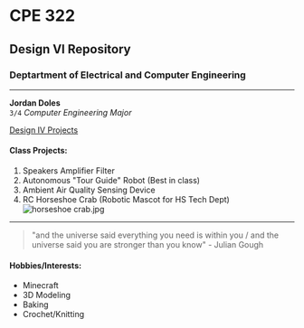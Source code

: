 # CPE 322 
## Design VI Repository
### Deptartment of Electrical and Computer Engineering
---
**Jordan Doles**  
`3/4` *Computer Engineering Major*

[Design IV Projects]([https://www.example.com](https://github.com/JordanDoles/Engineering-Design-VI-Repo))  
  
#### Class Projects:  
1. Speakers Amplifier Filter 
2. Autonomous "Tour Guide" Robot (Best in class)
3. Ambient Air Quality Sensing Device
4. RC Horseshoe Crab (Robotic Mascot for HS Tech Dept)  
![horseshoe crab.jpg](https://github.com/JordanDoles/Engineering-Design-VI-Repo/blob/5c0ffe885dac82628fc99a537e8a3c7d1ad2c04d/horseshoe%20crab.jpg)
---
> "and the universe said everything you need is within you / and the universe said you are stronger than you know" - Julian Gough  
  
#### Hobbies/Interests:
- Minecraft
- 3D Modeling
- Baking
- Crochet/Knitting
